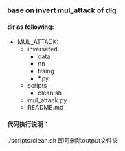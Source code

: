 ### base on invert mul_attack  of dlg

#### dir as following:
- MUL_ATTACK:
  - inversefed
    - data
    - nn
    - traing
    - *.py
  - scripts
    - clean.sh
  - mul_attack.py
  - README.md
 #### 代码执行说明：
 ./scripts/clean.sh 即可删除output文件夹
 
